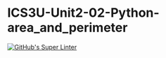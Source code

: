 # ICS3U-Unit2-02-Python-area_and_perimeter

[![GitHub's Super Linter](https://github.com/noah-mccaskill/ICS3U-Unit2-02-Python-area_and_perimeter/workflows/GitHub's%20Super%20Linter/badge.svg)](https://github.com/noah-mccaskill/ICS3U-Unit2-02-Python-area_and_perimeter/actions)
